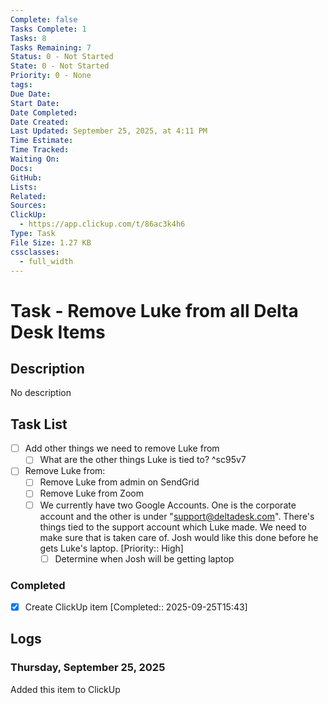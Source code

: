 ```yaml
---
Complete: false
Tasks Complete: 1
Tasks: 8
Tasks Remaining: 7
Status: 0 - Not Started
State: 0 - Not Started
Priority: 0 - None
tags:
Due Date:
Start Date:
Date Completed:
Date Created:
Last Updated: September 25, 2025, at 4:11 PM
Time Estimate:
Time Tracked:
Waiting On:
Docs:
GitHub:
Lists:
Related:
Sources:
ClickUp:
  - https://app.clickup.com/t/86ac3k4h6
Type: Task
File Size: 1.27 KB
cssclasses:
  - full_width
---
```

# Task - Remove Luke from all Delta Desk Items

## Description

<span class="placeholder">No description</span>

## Task List

- [ ] Add other things we need to remove Luke from
    - [ ] What are the other things Luke is tied to? ^sc95v7

- [ ] Remove Luke from:
    - [ ] Remove Luke from admin on SendGrid
    - [ ] Remove Luke from Zoom
    - [ ] We currently have two Google Accounts. One is the corporate account and the other is under "support@deltadesk.com". There's things tied to the support account which Luke made. We need to make sure that is taken care of. Josh would like this done before he gets Luke's laptop. [Priority:: High] 
        - [ ] Determine when Josh will be getting laptop

### Completed

- [x] Create ClickUp item [Completed:: 2025-09-25T15:43]

## Logs
### Thursday, September 25, 2025

Added this item to ClickUp
